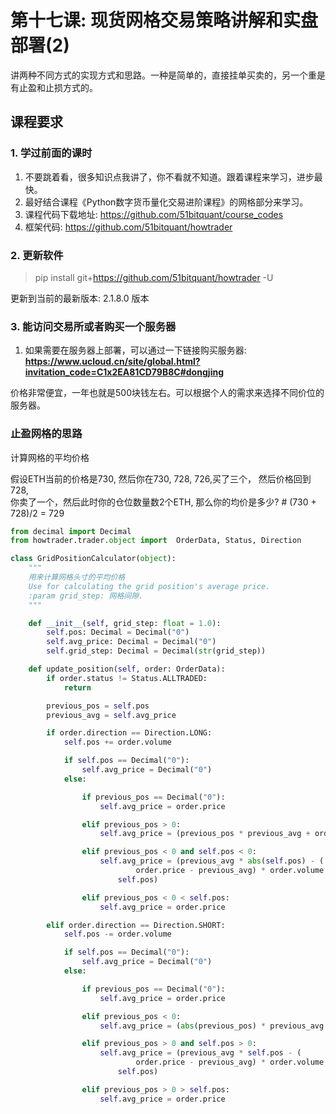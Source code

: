 # 第十七课: 现货网格交易策略讲解和实盘部署(2)

讲两种不同方式的实现方式和思路。一种是简单的，直接挂单买卖的，另一个重是有止盈和止损方式的。

## 课程要求


### 1. 学过前面的课时

1. 不要跳着看，很多知识点我讲了，你不看就不知道。跟着课程来学习，进步最快。
2. 最好结合课程《Python数字货币量化交易进阶课程》的网格部分来学习。
3. 课程代码下载地址: https://github.com/51bitquant/course_codes
4. 框架代码: https://github.com/51bitquant/howtrader

### 2. 更新软件

> pip install git+https://github.com/51bitquant/howtrader -U

更新到当前的最新版本: 2.1.8.0 版本 


### 3. 能访问交易所或者购买一个服务器

1. 如果需要在服务器上部署，可以通过一下链接购买服务器:
   **https://www.ucloud.cn/site/global.html?invitation_code=C1x2EA81CD79B8C#dongjing**
   
  价格非常便宜，一年也就是500块钱左右。可以根据个人的需求来选择不同价位的服务器。


### 止盈网格的思路


计算网格的平均价格

假设ETH当前的价格是730, 然后你在730, 728, 726,买了三个， 然后价格回到728,  
你卖了一个，然后此时你的仓位数量数2个ETH, 那么你的均价是多少? # (730 + 728)/2 =
729


```python
from decimal import Decimal
from howtrader.trader.object import  OrderData, Status, Direction

class GridPositionCalculator(object):
    """
    用来计算网格头寸的平均价格
    Use for calculating the grid position's average price.
    :param grid_step: 网格间隙.
    """

    def __init__(self, grid_step: float = 1.0):
        self.pos: Decimal = Decimal("0")
        self.avg_price: Decimal = Decimal("0")
        self.grid_step: Decimal = Decimal(str(grid_step))

    def update_position(self, order: OrderData):
        if order.status != Status.ALLTRADED:
            return

        previous_pos = self.pos
        previous_avg = self.avg_price

        if order.direction == Direction.LONG:
            self.pos += order.volume

            if self.pos == Decimal("0"):
                self.avg_price = Decimal("0")
            else:

                if previous_pos == Decimal("0"):
                    self.avg_price = order.price

                elif previous_pos > 0:
                    self.avg_price = (previous_pos * previous_avg + order.volume * order.price) / abs(self.pos)

                elif previous_pos < 0 and self.pos < 0:
                    self.avg_price = (previous_avg * abs(self.pos) - (
                            order.price - previous_avg) * order.volume - order.volume * self.grid_step) / abs(
                        self.pos)

                elif previous_pos < 0 < self.pos:
                    self.avg_price = order.price

        elif order.direction == Direction.SHORT:
            self.pos -= order.volume

            if self.pos == Decimal("0"):
                self.avg_price = Decimal("0")
            else:

                if previous_pos == Decimal("0"):
                    self.avg_price = order.price

                elif previous_pos < 0:
                    self.avg_price = (abs(previous_pos) * previous_avg + order.volume * order.price) / abs(self.pos)

                elif previous_pos > 0 and self.pos > 0:
                    self.avg_price = (previous_avg * self.pos - (
                            order.price - previous_avg) * order.volume + order.volume * self.grid_step) / abs(
                        self.pos)

                elif previous_pos > 0 > self.pos:
                    self.avg_price = order.price

```
